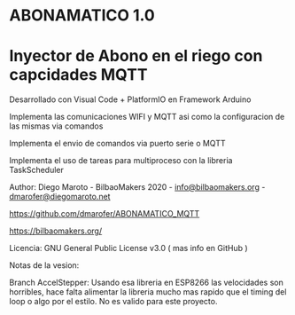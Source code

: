 # ABONAMATICO 1.0

# Inyector de Abono en el riego con capcidades MQTT

Desarrollado con Visual Code + PlatformIO en Framework Arduino

Implementa las comunicaciones WIFI y MQTT asi como la configuracion de las mismas via comandos

Implementa el envio de comandos via puerto serie o MQTT

Implementa el uso de tareas para multiproceso con la libreria TaskScheduler

Author: Diego Maroto - BilbaoMakers 2020 - info@bilbaomakers.org - dmarofer@diegomaroto.net

https://github.com/dmarofer/ABONAMATICO_MQTT

https://bilbaomakers.org/

Licencia: GNU General Public License v3.0 ( mas info en GitHub )


Notas de la vesion:

Branch AccelStepper: Usando esa libreria en ESP8266 las velocidades son horribles, hace falta alimentar la libreria mucho mas rapido que el timing del loop o algo por el estilo. No es valido para este proyecto.
